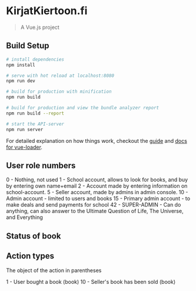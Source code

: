 # KirjatKiertoon.fi

> A Vue.js project

## Build Setup

``` bash
# install dependencies
npm install

# serve with hot reload at localhost:8080
npm run dev

# build for production with minification
npm run build

# build for production and view the bundle analyzer report
npm run build --report

# start the API-server
npm run server
```

For detailed explanation on how things work, checkout the [guide](http://vuejs-templates.github.io/webpack/) and [docs for vue-loader](http://vuejs.github.io/vue-loader).

## User role numbers

0 - Nothing, not used
1 - School account, allows to look for books, and buy by entering own name+email
2 - Account made by entering information on school-account.
5 - Seller account, made by admins in admin console.
10 - Admin account - limited to users and books
15 - Primary admin account - to make deals and send payments for school
42 - SUPER-ADMIN - Can do anything, can also answer to the Ultimate Question of Life, The Universe, and Everything

## Status of book



## Action types
The object of the action in parentheses

1  - User bought a book (book)
10 - Seller's book has been sold (book)
